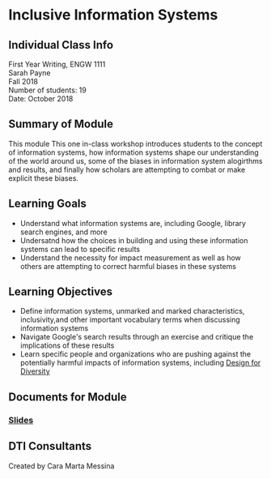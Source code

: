 # Inclusive Information Systems

## Individual Class Info
First Year Writing, ENGW 1111
<br>
Sarah Payne
<br>
Fall 2018
<br>
Number of students: 19
<br>
Date: October 2018

## Summary of Module
This module This one in-class workshop introduces students to the concept of information systems, how information systems shape our understanding of the world around us, some of the biases in information system alogirthms and results, and finally how scholars are attempting to combat or make explicit these biases. 

## Learning Goals
- Understand what information systems are, including Google, library search engines, and more
- Undersatnd how the choices in building and using these information systems can lead to specific results
- Understand the necessity for impact measurement as well as how others are attempting to correct harmful biases in these systems

## Learning Objectives
- Define information systems, unmarked and marked characteristics, inclusivity,and other important vocabulary terms when discussing information systems
- Navigate Google's search results through an exercise and critique the implications of these results
- Learn specific people and organizations who are pushing against the potentially harmful impacts of information systems, including [Design for Diversity](https://des4div.library.northeastern.edu/)


## Documents for Module

### [Slides](https://github.com/NULabNortheastern/digitalassignmentshowcase/blob/master/data-ethics/fa18-payne-engw1111-dataethics/Payne-FYW.pdf)

## DTI Consultants
Created by Cara Marta Messina
